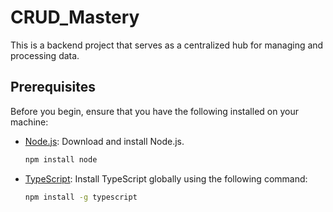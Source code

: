 # CRUD_Mastery

This is a backend project that serves as a centralized hub for managing and processing data.

## Prerequisites

Before you begin, ensure that you have the following installed on your machine:

- [Node.js](https://nodejs.org/): Download and install Node.js.
  ```bash
  npm install node
- [TypeScript](https://www.typescriptlang.org/): Install TypeScript globally using the following command:
  ```bash
  npm install -g typescript

